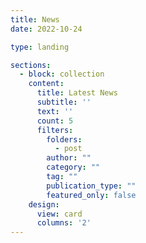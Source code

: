 ```yaml
---
title: News
date: 2022-10-24

type: landing

sections:
  - block: collection
    content:
      title: Latest News
      subtitle: ''
      text: ''
      count: 5
      filters:
        folders:
          - post
        author: ""
        category: ""
        tag: ""
        publication_type: ""
        featured_only: false
    design:
      view: card
      columns: '2'
---
```

